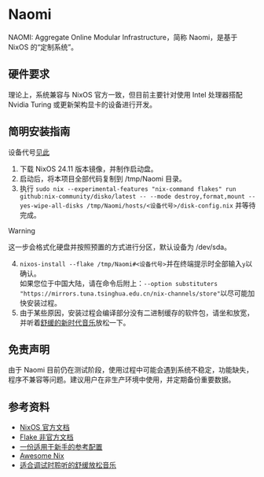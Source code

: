 # Naomi
NAOMI: Aggregate Online Modular Infrastructure，简称 Naomi，是基于 NixOS 的“定制系统”。

## 硬件要求
理论上，系统兼容与 NixOS 官方一致，但目前主要针对使用 Intel 处理器搭配 Nvidia Turing 或更新架构显卡的设备进行开发。

## 简明安装指南
设备代号[见此](docs/designator.md)
1. 下载 NixOS 24.11 版本镜像，并制作启动盘。
2. 启动后，将本项目全部代码复制到 /tmp/Naomi 目录。
3. 执行 `sudo nix --experimental-features "nix-command flakes" run github:nix-community/disko/latest -- --mode destroy,format,mount --yes-wipe-all-disks /tmp/Naomi/hosts/<设备代号>/disk-config.nix` 并等待完成。
> [!WARNING]
> 这一步会格式化硬盘并按照预置的方式进行分区，默认设备为 /dev/sda。
4. `nixos-install --flake /tmp/Naomi#<设备代号>`并在终端提示时全部输入`y`以确认。\
如果您位于中国大陆，请在命令后附上：`--option substituters "https://mirrors.tuna.tsinghua.edu.cn/nix-channels/store"`以尽可能加快安装过程。
5. 由于某些原因，安装过程会编译部分没有二进制缓存的软件包，请坐和放宽，并听着[舒缓的新时代音乐](https://soundcloud.com/stanlepard/1996-internet-starter-kit-velkommen-original-mix)放松一下。

## 免责声明
由于 Naomi 目前仍在测试阶段，使用过程中可能会遇到系统不稳定，功能缺失，程序不兼容等问题。建议用户在非生产环境中使用，并定期备份重要数据。

## 参考资料
- [NixOS 官方文档](https://nixos.org/manual/)
- [Flake 非官方文档](https://nixos-and-flakes.thiscute.world/zh/)
- [一份适用于新手的参考配置](https://github.com/Misterio77/nix-starter-configs/)
- [Awesome Nix](https://github.com/nix-community/awesome-nix)
- [适合调试时聆听的舒缓放松音乐](https://www.youtube.com/watch?v=NaDn0dF7bBk)